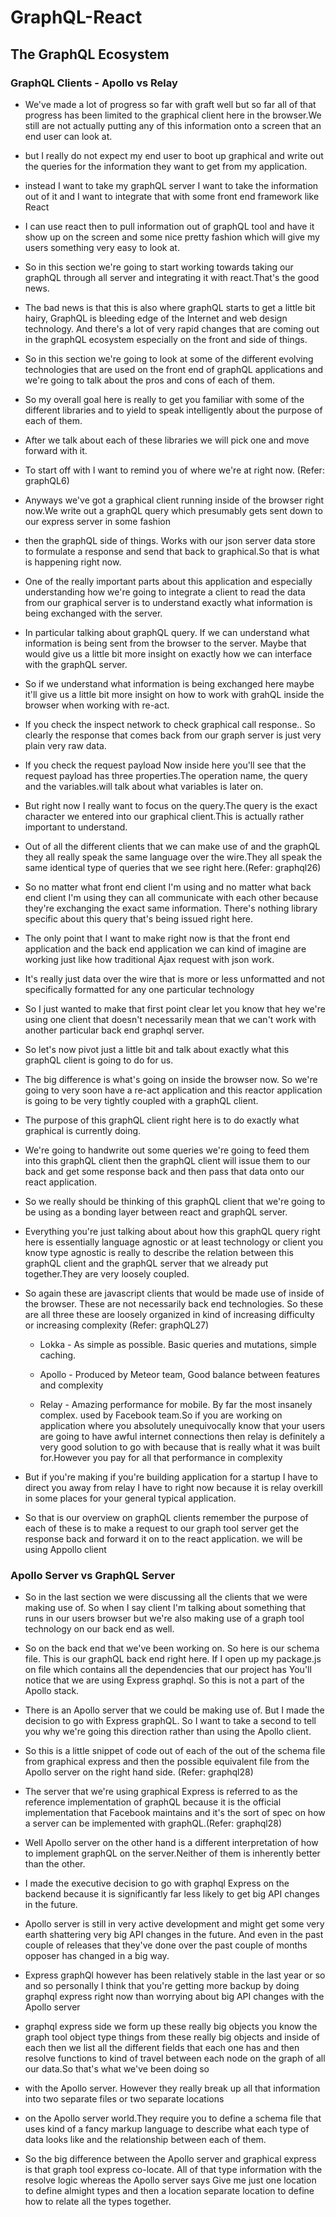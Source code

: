 # GraphQL-React

## The GraphQL Ecosystem

###  GraphQL Clients - Apollo vs Relay

* We've made a lot of progress so far with graft well but so far all of that progress has been limited to the graphical client here in the browser.We still are not actually putting any of this information onto a screen that an end user can look at.

* but I really do not expect my end user to boot up graphical and write out the queries for the information they want to get from my application.

* instead I want to take my graphQL server I want to take the information out of it and I want to integrate that with some front end framework like React 

* I can use react then to pull information out of graphQL tool and have it show up on the screen and some nice pretty fashion which will give my users something very easy to look at.

* So in this section we're going to start working towards taking our graphQL through all server and integrating it with react.That's the good news.

* The bad news is that this is also where graphQL starts to get a little bit hairy, GraphQL is bleeding edge of the Internet and web design technology. And there's a lot of very rapid changes that are coming out in the graphQL ecosystem especially on the front and side of things.

* So in this section we're going to look at some of the different evolving technologies that are used on the front end of graphQL applications and we're going to talk about the pros and cons of each of them. 

* So my overall goal here is really to get you familiar with some of the different libraries and to yield to speak intelligently about the purpose of each of them.

* After we talk about each of these libraries we will pick one and move forward with it. 

* To start off with I want to remind you of where we're at right now. (Refer: graphQL6)

* Anyways we've got a graphical client running inside of the browser right now.We write out a graphQL query which presumably gets sent down to our express server in some fashion

* then the graphQL side of things. Works with our json server data store to formulate a response and send that back to graphical.So that is what is happening right now.

* One of the really important parts about this application and especially understanding how we're going to integrate a client to read the data from our graphical server is to understand exactly what information is being exchanged with the server.

* In particular talking about graphQL query. If we can understand what information is being sent from the browser to the server. Maybe that would give us a little bit more insight on exactly how we can interface with the graphQL server.

* So if we understand what information is being exchanged here maybe it'll give us a little bit more insight on how to work with grahQL inside the browser when working with re-act.

* If you check the inspect network to check graphical call response.. So clearly the response that comes back from our graph server is just very plain very raw data.

* If you check the request payload Now inside here you'll see that the request payload has three properties.The operation name, the query and the variables.will talk about what variables is later on.

* But right now I really want to focus on the query.The query is the exact character  we entered into our graphical client.This is actually rather important to understand.

* Out of all the different clients that we can make use of and the graphQL they all really speak the same language over the wire.They all speak the same identical type of queries that we see right here.(Refer: graphql26)

* So no matter what front end client I'm using and no matter what back end client I'm using they can all communicate with each other because they're exchanging the exact same information. There's nothing library specific about this query that's being issued right here.

* The only point that I want to make right now is that the front end application and the back end application we can kind of imagine are working just like how traditional Ajax request with json work.

* It's really just data over the wire that is more or less unformatted and not specifically formatted for any one particular technology

* So I just wanted to make that first point clear let you know that hey we're using one client that doesn't necessarily mean that we can't work with another particular back end graphql server.

* So let's now pivot just a little bit and talk about exactly what this graphQL client is going to do for us.

* The big difference is what's going on inside the browser now. So we're going to very soon have a re-act application and this reactor application is going to be very tightly coupled with a graphQL client.

* The purpose of this graphQL client right here is to do exactly what graphical is currently doing.

* We're going to handwrite out some queries we're going to feed them into this graphQL client then the graphQL client will issue them to our back and get some response back and then pass that data onto our react application.

* So we really should be thinking of this graphQL client that we're going to be using as a bonding layer between react and graphQL server.

* Everything you're just talking about about how this graphQL query right here is essentially language agnostic or at least technology or client you know type agnostic is really to describe the relation between this graphQL client and the graphQL server that we already put together.They are very loosely coupled.

* So again these are javascript clients that would be made use of inside of the browser. These are not necessarily back end technologies. So these are all three these are loosely organized in kind of increasing difficulty or increasing complexity
(Refer: graphQL27)


  * Lokka - As simple as possible. Basic queries and mutations, simple caching.

  * Apollo - Produced by Meteor team, Good balance between features and complexity

  * Relay - Amazing performance for mobile. By far the most insanely complex. used by Facebook team.So if you are working on application where you absolutely unequivocally know that your users are going to have awful internet connections then relay is definitely a very good solution to go with because that is really what it was built for.However you pay for all that performance in complexity 
  
* But if you're making if you're building application for a startup I have to direct you away from relay  I have to right now because it is relay overkill in some places for your general typical application.

* So that is our overview on graphQL clients remember the purpose of each of these is to make a request to our graph tool server get the response back and forward it on to the react application. we will be using Appollo client

### Apollo Server vs GraphQL Server

* So in the last section we were discussing all the clients that we were making use of. So when I say client I'm talking about something that runs in our users browser but we're also making use of a graph tool technology on our back end as well.

* So on the back end that we've been working on. So here is our schema file. This is our graphQL back end right here.
If I open up my package.js on file which contains all the dependencies that our project has You'll notice that we are using Express graphql. So this is not a part of the Apollo stack.

* There is an Apollo server that we could be making use of. But I made the decision to go with Express graphQL. So I want to take a second to tell you why we're going this direction rather than using the Apollo client.

* So this is a little snippet of code out of each of the out of the schema file from graphical express and then the possible equivalent file from the Apollo server on the right hand side. (Refer: graphql28)

* The server that we're using graphical Express is referred to as the reference implementation of graphQL because it is the official implementation that Facebook maintains and it's the sort of spec on how a server can be implemented with graphQL.(Refer: graphql28)

* Well Apollo server on the other hand is a different interpretation of how to implement graphQL on the server.Neither of them is inherently better than the other.

* I made the executive decision to go with  graphql Express on the backend because it is significantly far less likely to get big API changes in the future.

* Apollo server is still in very active development and might get some very earth shattering very big API changes in the future. And even in the past couple of releases that they've done over the past couple of months opposer has changed in a big way.

* Express graphQl however has been relatively stable in the last year or so and so personally I think that you're getting more backup by doing graphql express right now than worrying about big API changes with the Apollo server

* graphql express side we form up these really big objects you know the graph tool object type things from these really big objects and inside of each then we list all the different fields that each one has and then resolve functions to kind of travel between each node on the graph of all our data.So that's what we've been doing so 

* with the Apollo server. However they really break up all that information into two separate files or two separate locations

* on the Apollo server world.They require you to define a schema file that uses kind of a fancy markup language to describe what each type of data looks like and the relationship between each of them.

* So the big difference between the Apollo server and graphical express is that graph tool express co-locate. All of that type information with the resolve logic whereas the Apollo server says Give me just one location to define almight types and then a location separate location to define how to relate all the types together.